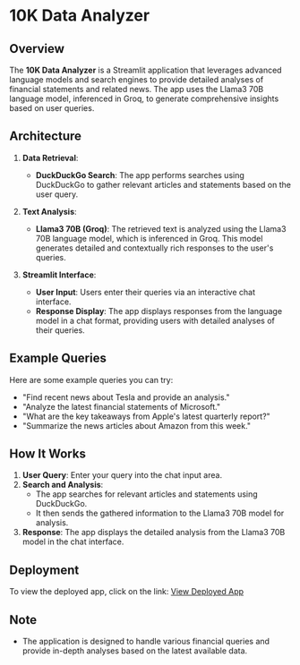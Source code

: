 # 10K Data Analyzer

## Overview

The **10K Data Analyzer** is a Streamlit application that leverages advanced language models and search engines to provide detailed analyses of financial statements and related news. The app uses the Llama3 70B language model, inferenced in Groq, to generate comprehensive insights based on user queries.

## Architecture

1. **Data Retrieval**:
   - **DuckDuckGo Search**: The app performs searches using DuckDuckGo to gather relevant articles and statements based on the user query.

2. **Text Analysis**:
   - **Llama3 70B (Groq)**: The retrieved text is analyzed using the Llama3 70B language model, which is inferenced in Groq. This model generates detailed and contextually rich responses to the user's queries.

3. **Streamlit Interface**:
   - **User Input**: Users enter their queries via an interactive chat interface.
   - **Response Display**: The app displays responses from the language model in a chat format, providing users with detailed analyses of their queries.

## Example Queries

Here are some example queries you can try:

- "Find recent news about Tesla and provide an analysis."
- "Analyze the latest financial statements of Microsoft."
- "What are the key takeaways from Apple's latest quarterly report?"
- "Summarize the news articles about Amazon from this week."

## How It Works

1. **User Query**: Enter your query into the chat input area.
2. **Search and Analysis**:
   - The app searches for relevant articles and statements using DuckDuckGo.
   - It then sends the gathered information to the Llama3 70B model for analysis.
3. **Response**: The app displays the detailed analysis from the Llama3 70B model in the chat interface.

## Deployment

To view the deployed app, click on the link: [View Deployed App](https://10k-chatbot.streamlit.app/)

## Note

- The application is designed to handle various financial queries and provide in-depth analyses based on the latest available data.

